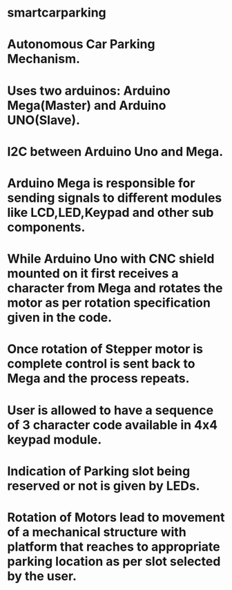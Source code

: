 # smartcarparking
# Autonomous Car Parking Mechanism.
# Uses two arduinos: Arduino Mega(Master) and Arduino UNO(Slave).
# I2C between Arduino Uno and Mega.
# Arduino Mega is responsible for sending signals to different modules like LCD,LED,Keypad and other sub components.
# While Arduino Uno with CNC shield mounted on it first receives a character from Mega and rotates the motor as per rotation specification   given in the code.
# Once rotation of Stepper motor is complete control is sent back to Mega and the process repeats.
# User is allowed to have a sequence of 3 character code available in 4x4 keypad module.
# Indication of Parking slot being reserved or not is given by LEDs.
# Rotation of Motors lead to movement of a mechanical structure with platform that reaches to appropriate parking location as per slot       selected by the user.


